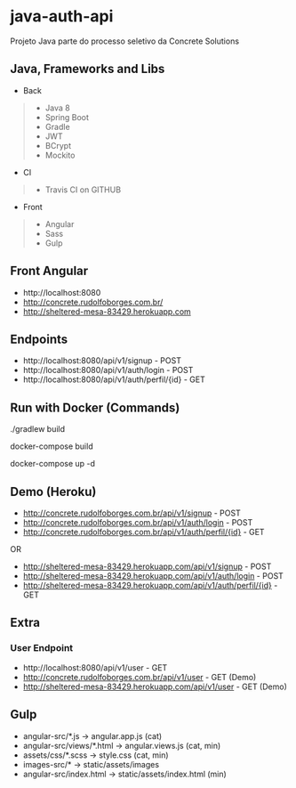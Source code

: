 # **java-auth-api**
Projeto Java parte do processo seletivo da Concrete Solutions

## **Java, Frameworks and Libs**
* Back
> * Java 8
> * Spring Boot
> * Gradle
> * JWT
> * BCrypt
> * Mockito

* CI
> * Travis CI on GITHUB

* Front
> * Angular
> * Sass
> * Gulp

## **Front Angular**
* http://localhost:8080
* http://concrete.rudolfoborges.com.br/
* http://sheltered-mesa-83429.herokuapp.com

## **Endpoints**

* http://localhost:8080/api/v1/signup - POST
* http://localhost:8080/api/v1/auth/login - POST
* http://localhost:8080/api/v1/auth/perfil/{id} - GET

## **Run with Docker (Commands)**

./gradlew build

docker-compose build

docker-compose up -d

## **Demo (Heroku)**

* http://concrete.rudolfoborges.com.br/api/v1/signup - POST
* http://concrete.rudolfoborges.com.br/api/v1/auth/login - POST
* http://concrete.rudolfoborges.com.br/api/v1/auth/perfil/{id} - GET

OR

* http://sheltered-mesa-83429.herokuapp.com/api/v1/signup - POST
* http://sheltered-mesa-83429.herokuapp.com/api/v1/auth/login - POST
* http://sheltered-mesa-83429.herokuapp.com/api/v1/auth/perfil/{id} - GET

## **Extra**

### User Endpoint

* http://localhost:8080/api/v1/user - GET
* http://concrete.rudolfoborges.com.br/api/v1/user - GET (Demo)
* http://sheltered-mesa-83429.herokuapp.com/api/v1/user - GET (Demo)

## **Gulp**

* angular-src/*.js -> angular.app.js (cat) 
* angular-src/views/*.html -> angular.views.js (cat, min)
* assets/css/*.scss -> style.css (cat, min)
* images-src/* -> static/assets/images
* angular-src/index.html -> static/assets/index.html (min)
